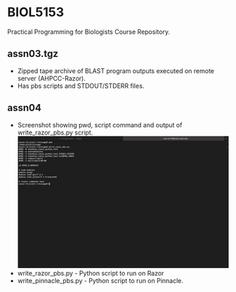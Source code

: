 # BIOL5153
Practical Programming for Biologists Course Repository.

## assn03.tgz 
- Zipped tape archive of BLAST program outputs executed on remote server (AHPCC-Razor).
- Has pbs scripts and STDOUT/STDERR files.

## assn04
- Screenshot showing pwd, script command and output of write_razor_pbs.py script.
![Assignment4](Images/Assn04_PBS.png)
- write_razor_pbs.py - Python script to run on Razor 
- write_pinnacle_pbs.py - Python script to run on Pinnacle.